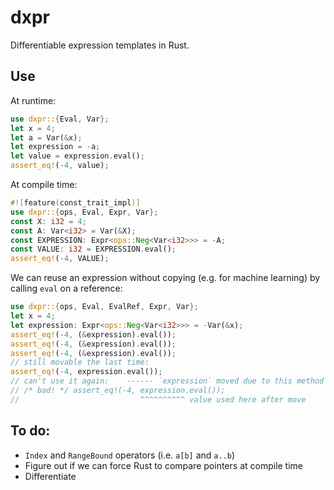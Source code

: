 # dxpr
Differentiable expression templates in Rust.

## Use

At runtime:
```rust
use dxpr::{Eval, Var};
let x = 4;
let a = Var(&x);
let expression = -a;
let value = expression.eval();
assert_eq!(-4, value);
```

At compile time:
```rust
#![feature(const_trait_impl)]
use dxpr::{ops, Eval, Expr, Var};
const X: i32 = 4;
const A: Var<i32> = Var(&X);
const EXPRESSION: Expr<ops::Neg<Var<i32>>> = -A;
const VALUE: i32 = EXPRESSION.eval();
assert_eq!(-4, VALUE);
```

We can reuse an expression without copying (e.g. for machine learning) by calling `eval` on a reference:
```rust
use dxpr::{ops, Eval, EvalRef, Expr, Var};
let x = 4;
let expression: Expr<ops::Neg<Var<i32>>> = -Var(&x);
assert_eq!(-4, (&expression).eval());
assert_eq!(-4, (&expression).eval());
assert_eq!(-4, (&expression).eval());
// still movable the last time:
assert_eq!(-4, expression.eval());
// can't use it again:    ------ `expression` moved due to this method call
// /* bad! */ assert_eq!(-4, expression.eval());
//                           ^^^^^^^^^^ value used here after move
```

## To do:
- `Index` and `RangeBound` operators (i.e. `a[b]` and `a..b`)
- Figure out if we can force Rust to compare pointers at compile time
- Differentiate
